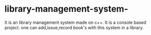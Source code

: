 # library-management-system-
It is an library management system made on c++. It is a console based project. one can add,issue,record book's with this system in a library.
